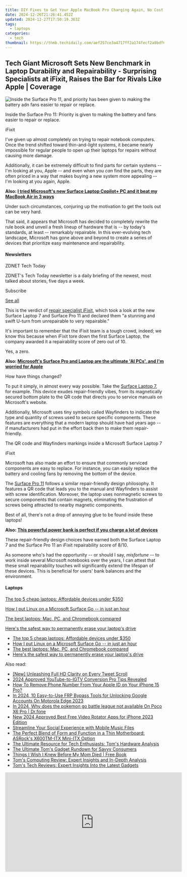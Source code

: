 ```yaml
---
title: DIY Fixes to Get Your Apple MacBook Pro Charging Again, No Cost Involved | ZDNET Tips & Tricks
date: 2024-12-26T21:26:41.452Z
updated: 2024-12-27T17:50:19.363Z
tags:
  - laptops
categories:
  - tech
thumbnail: https://thmb.techidaily.com/aef257ce3a4717ff2a174fecf2a8bdf62b913152db90ae5a3b63c07a0dcd2fd7.jpg
---
```


## Tech Giant Microsoft Sets New Benchmark in Laptop Durability and Repairability - Surprising Specialists at iFixit, Raises the Bar for Rivals Like Apple | Coverage

![Inside the Surface Pro 11, and priority has been given to making the battery adn fans easier to repair or replace.](https://www.zdnet.com/a/img/resize/e63db06159785a787b7fa8a5ad0cea79156b7a26/2024/06/25/f24dc02c-a233-4db3-842f-9c1be15784ba/2024-06-25-20-54-01.jpg?auto=webp&width=1280)

Inside the Surface Pro 11: Priority is given to making the battery and fans easier to repair or replace.

iFixit

I've given up almost completely on trying to repair notebook computers. Once the trend shifted toward thin-and-light systems, it became nearly impossible for regular people to open up their laptops for repairs without causing more damage. 

Additionally, it can be extremely difficult to find parts for certain systems -- I'm looking at you, Apple -- and even when you _can_ find the parts, they are often priced in a way that makes buying a new system more appealing -- I'm looking at you again, Apple.

**Also: [I tried Microsoft's new Surface Laptop Copilot+ PC and it beat my MacBook Air in 3 ways](https://www.zdnet.com/article/i-tried-microsofts-new-surface-laptop-copilot-pc-and-it-beat-my-macbook-air-in-3-ways/)**

Under such circumstances, conjuring up the motivation to get the tools out can be very hard.

That said, it appears that Microsoft has decided to completely rewrite the rule book and unveil a fresh lineup of hardware that is -- by today's standards, at least -- remarkably repairable. In this ever-evolving tech landscape, Microsoft has gone above and beyond to create a series of devices that prioritize easy maintenance and repairability.

#### Newsletters

ZDNET Tech Today

ZDNET's Tech Today newsletter is a daily briefing of the newest, most talked about stories, five days a week.

 Subscribe

[See all](https://www.zdnet.com/newsletters/)

This is the verdict of [repair specialist iFixit,](https://www.ifixit.com/News/96998/from-0-10-to-8-10-microsoft-puts-repair-front-and-center) which took a look at the new Surface Laptop 7 and Surface Pro 11 and declared them "a stunning and swift U-turn from unrepairable to very repairable."

It's important to remember that the iFixit team is a tough crowd, indeed; we know this because when iFixit tore down the first Surface Laptop, the company awarded it a repairability score of zero out of 10.

Yes, a zero.

**Also: [Microsoft's Surface Pro and Laptop are the ultimate 'AI PCs', and I'm worried for Apple](https://www.zdnet.com/article/microsofts-surface-pro-and-laptop-are-the-ultimate-ai-pcs-and-im-worried-for-apple/)**

How have things changed?

To put it simply, in almost every way possible. Take the [Surface Laptop 7](https://www.microsoft.com/en-us/surface/devices/surface-laptop-7th-edition), for example. This device exudes repair-friendly vibes, from its magnetically secured bottom plate to the QR code that directs you to service manuals on Microsoft's website.

Additionally, Microsoft uses tiny symbols called Wayfinders to indicate the type and quantity of screws used to secure specific components. These features are everything that a modern laptop should have had years ago -- if manufacturers had put in the effort back then to make them repair-friendly.

The QR code and Wayfinders markings inside a Microsoft Surface Laptop 7

iFixit

Microsoft has also made an effort to ensure that commonly serviced components are easy to replace. For instance, you can easily replace the battery and cooling fans by removing the bottom of the device.

The [Surface Pro 11](https://www.microsoft.com/en-us/surface/devices/surface-pro-11th-edition) follows a similar repair-friendly design philosophy. It features a QR code that leads you to the manual and Wayfinders to assist with screw identification. Moreover, the laptop uses nonmagnetic screws to secure components that contain magnets, eliminating the frustration of screws being attracted to nearby magnetic components.

Best of all, there's not a drop of annoying glue to be found inside these laptops!

**Also: [This powerful power bank is perfect if you charge a lot of devices](https://www.zdnet.com/home-and-office/this-powerful-power-bank-is-perfect-if-you-charge-a-lot-of-devices/)**

These repair-friendly design choices have earned both the Surface Laptop 7 and the Surface Pro 11 an iFixit repairability score of 8/10.

As someone who's had the opportunity -- or should I say, _misfortune_ \-- to work inside several Microsoft notebooks over the years, I can attest that these small repairability touches will significantly extend the lifespan of these devices. This is beneficial for users' bank balances and the environment.

#### Laptops

[The top 5 cheap laptops: Affordable devices under $350](https://www.zdnet.com/article/best-cheap-laptop/ "The top 5 cheap laptops: Affordable devices under $350")

[How I put Linux on a Microsoft Surface Go -- in just an hour](https://www.zdnet.com/article/how-i-put-linux-on-a-microsoft-surface-go-in-just-an-hour/ "How I put Linux on a Microsoft Surface Go -- in just an hour")

[The best laptops: Mac, PC, and Chromebook compared](https://www.zdnet.com/article/best-laptop/ "The best laptops: Mac, PC, and Chromebook compared")

[Here's the safest way to permanently erase your laptop's drive](https://www.zdnet.com/article/wiping-a-windows-laptop-heres-the-safest-way-to-erase-your-personal-data-for-free/ "Here's the safest way to permanently erase your laptop's drive")

* [The top 5 cheap laptops: Affordable devices under $350](https://www.zdnet.com/article/best-cheap-laptop/ "The top 5 cheap laptops: Affordable devices under $350")
* [How I put Linux on a Microsoft Surface Go -- in just an hour](https://www.zdnet.com/article/how-i-put-linux-on-a-microsoft-surface-go-in-just-an-hour/ "How I put Linux on a Microsoft Surface Go -- in just an hour")
* [The best laptops: Mac, PC, and Chromebook compared](https://www.zdnet.com/article/best-laptop/ "The best laptops: Mac, PC, and Chromebook compared")
* [Here's the safest way to permanently erase your laptop's drive](https://www.zdnet.com/article/wiping-a-windows-laptop-heres-the-safest-way-to-erase-your-personal-data-for-free/ "Here's the safest way to permanently erase your laptop's drive")

<ins class="adsbygoogle"
     style="display:block"
     data-ad-format="autorelaxed"
     data-ad-client="ca-pub-7571918770474297"
     data-ad-slot="1223367746"></ins>

<ins class="adsbygoogle"
     style="display:block"
     data-ad-client="ca-pub-7571918770474297"
     data-ad-slot="8358498916"
     data-ad-format="auto"
     data-full-width-responsive="true"></ins>

<span class="atpl-alsoreadstyle">Also read:</span>
<div><ul>
<li><a href="https://twitter-videos.techidaily.com/new-unleashing-full-hd-clarity-on-every-tweet-scroll/"><u>[New] Unleashing Full HD Clarity on Every Tweet Scroll</u></a></li>
<li><a href="https://facebook-video-share.techidaily.com/2024-approved-youtube-to-igtv-conversion-pro-tips-revealed/"><u>2024 Approved YouTube-to-IGTV Conversion Pro Tips Revealed</u></a></li>
<li><a href="https://apple-account.techidaily.com/how-to-remove-phone-number-from-your-apple-id-on-your-iphone-15-pro-by-drfone-ios/"><u>How To Remove Phone Number From Your Apple ID on Your iPhone 15 Pro?</u></a></li>
<li><a href="https://easy-unlock-android.techidaily.com/in-2024-10-easy-to-use-frp-bypass-tools-for-unlocking-google-accounts-on-motorola-edge-2023-by-drfone-android/"><u>In 2024, 10 Easy-to-Use FRP Bypass Tools for Unlocking Google Accounts On Motorola Edge 2023</u></a></li>
<li><a href="https://pokemon-go-android.techidaily.com/in-2024-why-does-the-pokemon-go-battle-league-not-available-on-poco-x6-pro-drfone-by-drfone-virtual-android/"><u>In 2024, Why does the pokemon go battle league not available On Poco X6 Pro | Dr.fone</u></a></li>
<li><a href="https://smart-video-editing.techidaily.com/new-2024-approved-best-free-video-rotator-apps-for-iphone-2023-edition/"><u>New 2024 Approved Best Free Video Rotator Apps for iPhone 2023 Edition</u></a></li>
<li><a href="https://facebook-videos.techidaily.com/streamline-your-social-experience-with-mobile-music-files/"><u>Streamline Your Social Experience with Mobile Music Files</u></a></li>
<li><a href="https://hardware-reviews.techidaily.com/the-perfect-blend-of-form-and-function-in-a-thin-motherboard-asrocks-x600tm-itx-mini-itx-option/"><u>The Perfect Blend of Form and Function in a Thin Motherboard: ASRock's X600TM-ITX Mini-ITX Option</u></a></li>
<li><a href="https://hardware-reviews.techidaily.com/the-ultimate-resource-for-tech-enthusiasts-toms-hardware-analysis-t17238628805656/"><u>The Ultimate Resource for Tech Enthusiasts: Tom's Hardware Analysis</u></a></li>
<li><a href="https://hardware-reviews.techidaily.com/the-ultimate-toms-gadget-rundown-for-savvy-consumers/"><u>The Ultimate Tom's Gadget Rundown for Savvy Consumers</u></a></li>
<li><a href="https://novels-ebooks.techidaily.com/209579026-9781633533875-things-i-wish-i-knew-before-my-mom-died/"><u>Things I Wish I Knew Before My Mom Died | Free Book</u></a></li>
<li><a href="https://hardware-reviews.techidaily.com/toms-computing-review-expert-insights-and-in-depth-analysis/"><u>Tom's Computing Review: Expert Insights and In-Depth Analysis</u></a></li>
<li><a href="https://hardware-reviews.techidaily.com/toms-tech-reviews-expert-insights-into-the-latest-gadgets/"><u>Tom's Tech Reviews: Expert Insights Into the Latest Gadgets</u></a></li>
</ul></div>

<!-- affiliate ads begin -->
<iframe width="560" height="315" src="https://www.youtube.com/embed/K7fATC_lI7o?si=UFotPJqflDRZr-mv" title="YouTube video player" frameborder="0" allow="accelerometer; autoplay; clipboard-write; encrypted-media; gyroscope; picture-in-picture; web-share" referrerpolicy="strict-origin-when-cross-origin" allowfullscreen></iframe>
<!-- affiliate ads end -->

